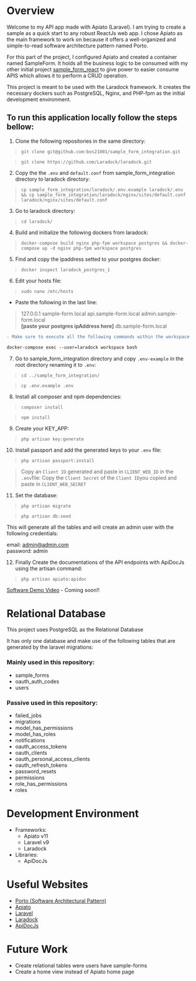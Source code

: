 # Overview

Welcome to my API app made with Apiato (Laravel). I am trying to create a sample as a quick start to any robust ReactJs web app. I chose Apiato as the main framework to work on because it offers a well-organized and simple-to-read software architecture pattern named Porto.

For this part of the project, I configured Apiato and created a container named SampleForm. It holds all the business logic to be consumed with my other initial project [sample_form_react](https://github.com/bos21001/sample_form_react) to give power to easier consume APIS which allows it to perform a CRUD operation.

This project is meant to be used with the Laradock framework. It creates the necessary dockers such as PostgreSQL, Nginx, and PHP-fpm as the initial development environment.

## To run this application locally follow the steps bellow:

1. Clone the following repositories in the same directory:

> `git clone git@github.com:bos21001/sample_form_integration.git`

> `git clone https://github.com/Laradock/laradock.git`

2. Copy the the `.env` and `default.conf` from sample_form_integration directory to laradock directory:

> `cp sample_form_integration/laradock/.env.example laradock/.env && cp sample_form_integration/laradock/nginx/sites/default.conf laradock/nginx/sites/default.conf`

3. Go to laradock directory:

> `cd laradock/`

4. Build and initialize the following dockers from laradock:

> `docker-compose build nginx php-fpm workspace postgres && docker-compose up -d nginx php-fpm workspace postgres`

5. Find and copy the ipaddress setted to your postgres docker:

> `docker inspect laradock_postgres_1`

6. Edit your hosts file:

> `sudo nano /etc/hosts`

- Paste the following in the last line:

> 127.0.0.1 sample-form.local api.sample-form.local admin.sample-form.local\
> **[paste your postgres ipAddress here]** db.sample-form.local

```diff
- Make sure to execute all the following commands within the workspace container generated with laradock. Use the following command to acces this container:

docker-compose exec --user=laradock workspace bash
```
7. Go to sample_form_integration directory and copy `.env-example` in the root directory renaming it to `.env`:

> `cd ../sample_form_integration/`

> `cp .env.example .env`

8. Install all composer and npm dependencies:

> `composer install`

> `npm install`

9. Create your KEY_APP:

> `php artisan key:generate`

10. Install passport and add the generated keys to your `.env` file:

> `php artisan passport:install`

> Copy an `Client ID` generated and paste in `CLIENT_WEB_ID` in the `.env`file:
> Copy the `Client Secret` of the `Client ID`you copied and paste in `CLIENT_WEB_SECRET`

11. Set the database:

> `php artisan migrate`

> `php artisan db:seed`

This will generate all the tables and will create an admin user with the following credentials:

email: admin@admin.com\
password: admin

12. Finally Create the documentations of the API endpoints with ApiDocJs using the artisan command:

> `php artisan apiato:apidoc`

[Software Demo Video](http://youtube.link.goes.here) - Coming soon!!

# Relational Database

This project uses PostgreSQL as the Relational Database

It has only one database and make use of the following tables that are generated by the laravel migrations:

### Mainly used in this repository:

- sample_forms
- oauth_auth_codes
- users

### Passive used in this repository:

- failed_jobs
- migrations
- model_has_permissions
- model_has_roles
- notifications
- oauth_access_tokens
- oauth_clients
- oauth_personal_access_clients
- oauth_refresh_tokens
- password_resets
- permissions
- role_has_permissions
- roles

# Development Environment

- Frameworks:
    - Apiato v11
    - Laravel v9
    - Laradock
- Libraries:
    - ApiDocJs

# Useful Websites

* [Porto (Software Architectural Pattern)](https://github.com/Mahmoudz/Porto)
* [Apiato](http://apiato.io/)
* [Laravel](https://laravel.com/)
* [Laradock](https://laradock.io/)
* [ApiDocJs](https://apidocjs.com/#install)

# Future Work

* Create relational tables were users have sample-forms
* Create a home view instead of Apiato home page
